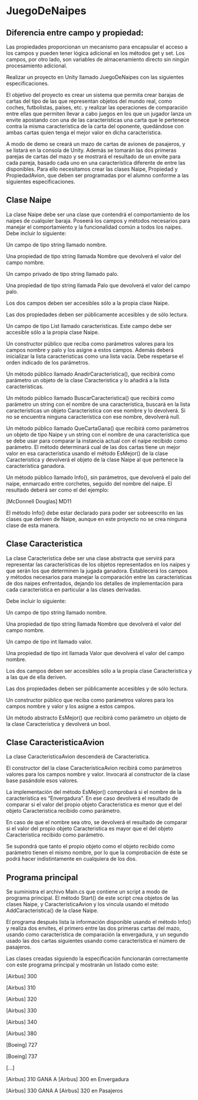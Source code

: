 # JuegoDeNaipes

## Diferencia entre campo y propiedad:
Las propiedades proporcionan un mecanismo para encapsular el acceso a los campos y pueden tener lógica adicional en los métodos get y set. 
Los campos, por otro lado, son variables de almacenamiento directo sin ningún procesamiento adicional.

Realizar un proyecto en Unity llamado JuegoDeNaipes con las siguientes especificaciones.

El objetivo del proyecto es crear un sistema que permita crear barajas de cartas del tipo de las que
representan objetos del mundo real, como coches, futbolistas, países, etc. y realizar las operaciones
de comparación entre ellas que permiten llevar a cabo juegos en los que un jugador lanza un envite
apostando con una de las características una carta que le pertenece contra la misma característica de
la carta del oponente, quedándose con ambas cartas quien tenga el mejor valor en dicha
característica.

A modo de demo se creará un mazo de cartas de aviones de pasajeros, y se listará en la consola de
Unity. Además se tomarán las dos primeras parejas de cartas del mazo y se mostrará el resultado de
un envite para cada pareja, basado cada uno en una característica diferente de entre las disponibles.
Para ello necesitamos crear las clases Naipe, Propiedad y PropiedadAvion, que deben ser
programadas por el alumno conforme a las siguientes especificaciones.

## Clase Naipe
La clase Naipe debe ser una clase que contendrá el comportamiento de los naipes de cualquier
baraja. Poseerá los campos y métodos necesarios para manejar el comportamiento y la
funcionalidad común a todos los naipes. Debe incluir lo siguiente:

Un campo de tipo string llamado nombre.

Una propiedad de tipo string llamada Nombre que devolverá el valor del campo nombre.

Un campo privado de tipo string llamado palo.

Una propiedad de tipo string llamada Palo que devolverá el valor del campo palo.

Los dos campos deben ser accesibles sólo a la propia clase Naipe.

Las dos propiedades deben ser públicamente accesibles y de sólo lectura.

Un campo de tipo List<Caracteristica> llamado caracteristicas. Este campo debe ser
accesible sólo a la propia clase Naipe.

Un constructor público que reciba como parámetros valores para los campos nombre y palo y los
asigne a estos campos. Además deberá inicializar la lista caracteristicas como una lista vacía.
Debe respetarse el orden indicado de los parámetros.

Un método público llamado AnadirCaracteristica(), que recibirá como parámetro un objeto de
la clase Caracteristica y lo añadirá a la lista caracteristicas.

Un método público llamado BuscarCaracteristica() que recibirá como parámetro un string
con el nombre de una característica, buscará en la lista caracteristicas un objeto
Caracteristica con ese nombre y lo devolverá. Si no se encuentra ninguna característica con ese
nombre, devolverá null.

Un método público llamado QueCartaGana() que recibirá como parámetros un objeto de tipo
Naipe y un string con el nombre de una característica que se debe usar para comparar la instancia
actual con el naipe recibido como parámetro. El método determinará cual de las dos cartas tiene un
mejor valor en esa característica usando el método EsMejor() de la clase Caracteristica y
devolverá el objeto de la clase Naipe al que pertenece la característica ganadora.

Un método público llamado Info(), sin parámetros, que devolverá el palo del naipe, enmarcado
entre corchetes, seguido del nombre del naipe. El resultado deberá ser como el del ejemplo:

[McDonnell Douglas] MD11

El método Info() debe estar declarado para poder ser sobreescrito en las clases que deriven de
Naipe, aunque en este proyecto no se crea ninguna clase de esta manera.

## Clase Caracteristica
La clase Caracteristica debe ser una clase abstracta que servirá para representar las
características de los objetos representados en los naipes y que serán los que determinen la jugada
ganadora. Establecerá los campos y métodos necesarios para manejar la comparación entre las
características de dos naipes enfrentados, dejando los detalles de implementación para cada
característica en particular a las clases derivadas.

Debe incluir lo siguiente:

Un campo de tipo string llamado nombre.

Una propiedad de tipo string llamada Nombre que devolverá el valor del campo nombre.

Un campo de tipo int llamado valor.

Una propiedad de tipo int llamada Valor que devolverá el valor del campo nombre.

Los dos campos deben ser accesibles sólo a la propia clase Caracteristica y a las que de ella
deriven.

Las dos propiedades deben ser públicamente accesibles y de sólo lectura.

Un constructor público que reciba como parámetros valores para los campos nombre y valor y los
asigne a estos campos.

Un método abstracto EsMejor() que recibirá como parámetro un objeto de la clase
Caracteristica y devolverá un bool.

## Clase CaracteristicaAvion
La clase CaracteristicaAvion descenderá de Caracteristica.

El constructor del la clase CaracteristicaAvion recibirá como parámetros valores para los
campos nombre y valor. Invocará al constructor de la clase base pasándole esos valores.

La implementación del método EsMejor() comprobará si el nombre de la característica es
“Envergadura”. En ese caso devolverá el resultado de comparar si el valor del propio objeto
Caracteristica es menor que el del objeto Caracteristica recibido como parámetro.

En caso de que el nombre sea otro, se devolverá el resultado de comparar si el valor del propio
objeto Caracteristica es mayor que el del objeto Caracteristica recibido como parámetro.

Se supondrá que tanto el propio objeto como el objeto recibido como parámetro tienen el mismo
nombre, por lo que la comprobación de éste se podrá hacer indistintamente en cualquiera de los dos.

## Programa principal
Se suministra el archivo Main.cs que contiene un script a modo de programa principal. El método
Start() de este script crea objetos de las clases Naipe, y CaracteristicaAvion y los vincula
usando el método AddCaracteristica() de la clase Naipe.

El programa después lista la información disponible usando el método Info() y realiza dos envites,
el primero entre las dos primeras cartas del mazo, usando como característica de comparación la
envergadura, y un segundo usado las dos cartas siguientes usando como característica el número de
pasajeros.

Las clases creadas siguiendo la especificación funcionarán correctamente con este programa
principal y mostrarán un listado como este:

[Airbus] 300

[Airbus] 310

[Airbus] 320

[Airbus] 330

[Airbus] 340

[Airbus] 380

[Boeing] 727

[Boeing] 737

[...]

[Airbus] 310 GANA A [Airbus] 300 en Envergadura

[Airbus] 330 GANA A [Airbus] 320 en Pasajeros

